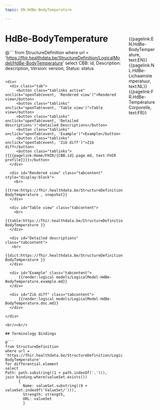 ```yaml
---
topic: EN.HdBe-BodyTemperature

---
```


<div style="float:right;width:85px;padding:10px;margin:10">
<p>{{pagelink:EN.HdBe-BodyTemperature, text:EN}}  {{pagelink:NL.HdBe-Lichaamstemperatuur, text:NL}}  {{pagelink:FR.HdBe-TempératureCorporelle, text:FR}}<p>
</div>

# HdBe-BodyTemperature



@```
from StructureDefinition
where url = 'https://fhir.healthdata.be/StructureDefinition/LogicalModel/HdBe-BodyTemperature'
select 
CBB: id,
Description: description, 
Version: version,
Status: status
```

<div>
  <div class="tab">
     <button class="tablinks active" onclick="openTab(event, 'Rendered view')">Rendered view</button>
     <button class="tablinks" onclick="openTab(event, 'Table view')">Table view</button>
     <button class="tablinks" onclick="openTab(event, 'Detailed descriptions')">Detailed Descriptions</button>
     <button class="tablinks" onclick="openTab(event, 'Example')">Example</button>
     <button class="tablinks" onclick="openTab(event, 'Zib diff')">Zib diff</button>
     <button class="tablinks">{{{{pagelink:Home/FHIR/{CBB.id}.page.md, text:FHIR profile}}}}</button>
  </div>

  <div id="Rendered view" class="tabcontent" style="display:block">
    <br>
      {{tree:https://fhir.healthdata.be/StructureDefinition/LogicalModel/HdBe-BodyTemperature , snapshot}}
  </div>

  <div id="Table view" class="tabcontent">
    <br>
      {{table:https://fhir.healthdata.be/StructureDefinition/LogicalModel/HdBe-BodyTemperature }}
  </div>

  <div id="Detailed descriptions" class="tabcontent">
   <br>
      {{dict:https://fhir.healthdata.be/StructureDefinition/LogicalModel/HdBe-BodyTemperature }}
  </div>

  <div id="Example" class="tabcontent">
      {{render:logical models/LogicalModel-HdBe-BodyTemperature.example.md}}
  </div>

  <div id="Zib diff" class="tabcontent">
      {{render:logical models/LogicalModel-HdBe-BodyTemperature.doc.md}}
  </div>

</div>

<br/><br/> 

## Terminology Bindings

@```
from StructureDefinition
where url = 'https://fhir.healthdata.be/StructureDefinition/LogicalModel/HdBe-BodyTemperature'
for differential.element
select
Path: path.substring((1 + path.indexOf('.'))),
join binding.where(valueSet.exists())
      { 
        Name: valueSet.substring((9 + valueSet.indexOf('ValueSet/'))),
        Strength: strength,
        URL: valueSet
        }
```  
